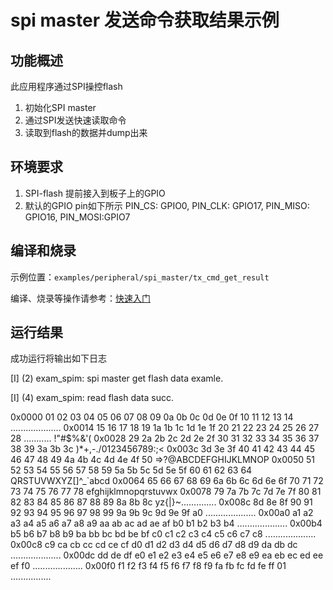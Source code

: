 # spi master 发送命令获取结果示例

## 功能概述

此应用程序通过SPI操控flash

1. 初始化SPI master
2. 通过SPI发送快速读取命令
3. 读取到flash的数据并dump出来


## 环境要求

1. SPI-flash 提前接入到板子上的GPIO
2. 默认的GPIO pin如下所示
    PIN_CS: GPIO0, PIN_CLK: GPIO17, PIN_MISO: GPIO16, PIN_MOSI:GPIO7


## 编译和烧录

示例位置：`examples/peripheral/spi_master/tx_cmd_get_result`

编译、烧录等操作请参考：[快速入门](https://doc.winnermicro.net/w800/zh_CN/latest/get_started/index.html)

## 运行结果

成功运行将输出如下日志

[I] (2) exam_spim: spi master get flash data examle.

[I] (4) exam_spim: read flash data succ.

0x0000   01 02 03 04 05 06 07 08  09 0a 0b 0c 0d 0e 0f 10  11 12 13 14  ....................
0x0014   15 16 17 18 19 1a 1b 1c  1d 1e 1f 20 21 22 23 24  25 26 27 28  ........... !"#$%&'(
0x0028   29 2a 2b 2c 2d 2e 2f 30  31 32 33 34 35 36 37 38  39 3a 3b 3c  )*+,-./0123456789:;<
0x003c   3d 3e 3f 40 41 42 43 44  45 46 47 48 49 4a 4b 4c  4d 4e 4f 50  =>?@ABCDEFGHIJKLMNOP
0x0050   51 52 53 54 55 56 57 58  59 5a 5b 5c 5d 5e 5f 60  61 62 63 64  QRSTUVWXYZ[\]^_`abcd
0x0064   65 66 67 68 69 6a 6b 6c  6d 6e 6f 70 71 72 73 74  75 76 77 78  efghijklmnopqrstuvwx
0x0078   79 7a 7b 7c 7d 7e 7f 80  81 82 83 84 85 86 87 88  89 8a 8b 8c  yz{|}~..............
0x008c   8d 8e 8f 90 91 92 93 94  95 96 97 98 99 9a 9b 9c  9d 9e 9f a0  ....................
0x00a0   a1 a2 a3 a4 a5 a6 a7 a8  a9 aa ab ac ad ae af b0  b1 b2 b3 b4  ....................
0x00b4   b5 b6 b7 b8 b9 ba bb bc  bd be bf c0 c1 c2 c3 c4  c5 c6 c7 c8  ....................
0x00c8   c9 ca cb cc cd ce cf d0  d1 d2 d3 d4 d5 d6 d7 d8  d9 da db dc  ....................
0x00dc   dd de df e0 e1 e2 e3 e4  e5 e6 e7 e8 e9 ea eb ec  ed ee ef f0  ....................
0x00f0   f1 f2 f3 f4 f5 f6 f7 f8  f9 fa fb fc fd fe ff 01               ................

